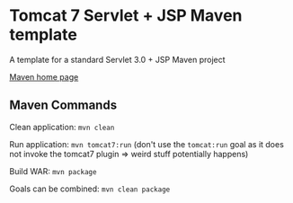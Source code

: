 Tomcat 7 Servlet + JSP Maven template
=====================================

A template for a standard Servlet 3.0 + JSP Maven project

[Maven home page](https://maven.apache.org)

Maven Commands
--------------

Clean application: `mvn clean`

Run application: `mvn tomcat7:run` (don't use the `tomcat:run` goal as it does not invoke the tomcat7 plugin =>
weird stuff potentially happens)

Build WAR: `mvn package`

Goals can be combined: `mvn clean package`